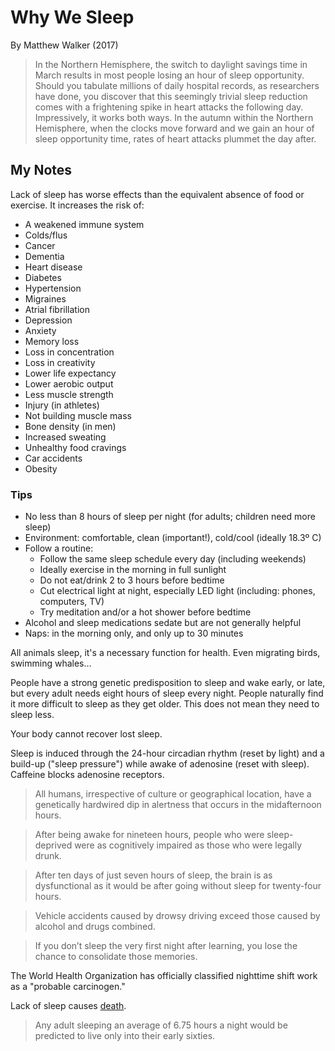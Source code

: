 # Why We Sleep

By Matthew Walker (2017)

> In the Northern Hemisphere, the switch to daylight savings time in March results in most people losing an hour of sleep opportunity. Should you tabulate millions of daily hospital records, as researchers have done, you discover that this seemingly trivial sleep reduction comes with a frightening spike in heart attacks the following day. Impressively, it works both ways. In the autumn within the Northern Hemisphere, when the clocks move forward and we gain an hour of sleep opportunity time, rates of heart attacks plummet the day after.

## My Notes

Lack of sleep has worse effects than the equivalent absence of food or exercise. It increases the risk of:

- A weakened immune system
- Colds/flus
- Cancer
- Dementia
- Heart disease
- Diabetes
- Hypertension
- Migraines
- Atrial fibrillation
- Depression
- Anxiety
- Memory loss
- Loss in concentration
- Loss in creativity
- Lower life expectancy
- Lower aerobic output
- Less muscle strength
- Injury (in athletes)
- Not building muscle mass
- Bone density (in men)
- Increased sweating
- Unhealthy food cravings
- Car accidents
- Obesity

### Tips

- No less than 8 hours of sleep per night (for adults; children need more sleep)
- Environment: comfortable, clean (important!), cold/cool (ideally 18.3º C)
- Follow a routine:
	- Follow the same sleep schedule every day (including weekends)
	- Ideally exercise in the morning in full sunlight
	- Do not eat/drink 2 to 3 hours before bedtime
	- Cut electrical light at night, especially LED light (including: phones, computers, TV)
	- Try meditation and/or a hot shower before bedtime
- Alcohol and sleep medications sedate but are not generally helpful
- Naps: in the morning only, and only up to 30 minutes

All animals sleep, it's a necessary function for health. Even migrating birds, swimming whales…

People have a strong genetic predisposition to sleep and wake early, or late, but every adult needs eight hours of sleep every night. People naturally find it more difficult to sleep as they get older. This does not mean they need to sleep less.

Your body cannot recover lost sleep.

Sleep is induced through the 24-hour circadian rhythm (reset by light) and a build-up ("sleep pressure") while awake of adenosine (reset with sleep). Caffeine blocks adenosine receptors.

> All humans, irrespective of culture or geographical location, have a genetically hardwired dip in alertness that occurs in the midafternoon hours.

> After being awake for nineteen hours, people who were sleep-deprived were as cognitively impaired as those who were legally drunk.

> After ten days of just seven hours of sleep, the brain is as dysfunctional as it would be after going without sleep for twenty-four hours.

> Vehicle accidents caused by drowsy driving exceed those caused by alcohol and drugs combined.

> If you don’t sleep the very first night after learning, you lose the chance to consolidate those memories.

The World Health Organization has officially classified nighttime shift work as a "probable carcinogen."

Lack of sleep causes [death](https://en.wikipedia.org/wiki/Fatal_insomnia).

> Any adult sleeping an average of 6.75 hours a night would be predicted to live only into their early sixties.